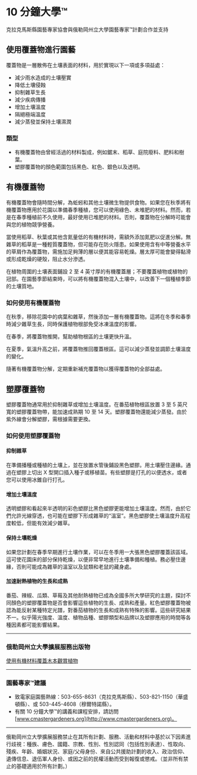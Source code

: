 # 10 分鐘大學™

克拉克馬斯縣園藝專家協會與俄勒岡州立大學園藝專家™計劃合作並支持

## 使用覆蓋物進行園藝

覆蓋物是一層散佈在土壤表面的材料，用於實現以下一項或多項益處：

- 減少雨水造成的土壤壓實
- 降低土壤侵蝕
- 抑制雜草生長
- 減少疾病傳播
- 增加土壤溫度
- 隔絕極端溫度
- 減少蒸發並保持土壤濕潤

### 類型

- 有機覆蓋物由曾經活過的材料製成，例如鋸末、稻草、庭院廢料、肥料和樹葉。
- 塑膠覆蓋物的顏色範圍包括黑色、紅色、銀色以及透明。

## 有機覆蓋物

有機覆蓋物會隨時間分解，為蚯蚓和其他土壤微生物提供食物。如果您在秋季將有機覆蓋物應用於花園以準備春季種植，您可以使用綠色、未堆肥的材料。然而，若是在春季種植前不久使用，最好使用已堆肥的材料。否則，覆蓋物在分解時可能會與您的植物競爭營養。

當使用稻草、秋葉或其他含氮量低的有機材料時，需額外添加氮肥以促進分解。無雜草的稻草是一種輕質覆蓋物，但可能存在防火隱患。如果使用含有中等營養水平的草屑作為覆蓋物，需施加足夠薄的層以便其能容易乾燥。層太厚可能會變得黏滑或形成乾燥的硬殼，阻止水分滲透。

在植物周圍的土壤表面鋪設 2 至 4 英寸厚的有機覆蓋層；不要覆蓋植物或植物的冠部。在園藝季節結束時，可以將有機覆蓋物混入土壤中，以改善下一個種植季節的土壤質地。

### 如何使用有機覆蓋物

在秋季，移除花園中的病葉和雜草，然後添加一層有機覆蓋物。這將在冬季和春季時減少雜草生長，同時保護植物根部免受冰凍溫度的影響。

在春季，將覆蓋物推開，幫助植物根區的土壤更快升溫。

在夏季，氣溫升高之前，將覆蓋物推回覆蓋根區。這可以減少蒸發並調節土壤溫度的變化。

隨著有機覆蓋物分解，定期重新補充覆蓋物以獲得覆蓋物的全部益處。

## 塑膠覆蓋物

塑膠覆蓋物通常用於抑制雜草或增加土壤溫度。在番茄植物根區放置 3 至 5 英尺寬的塑膠覆蓋物帶，能加速成熟期 10 至 14 天。塑膠覆蓋物還能減少蒸發。由於紫外線會分解塑膠，需根據需要更換。

### 如何使用塑膠覆蓋物

#### 抑制雜草

在準備播種或種植的土壤上，並在放置水管後鋪設黑色塑膠。用土壤壓住邊緣。通過在塑膠上切出 X 型開口插入種子或移植苗。有些塑膠是打孔的以便透水，或者您可以使用冰錐自行打孔。

#### 增加土壤溫度

透明塑膠和看起來半透明的彩色塑膠比黑色塑膠更能增加土壤溫度。然而，由於它們允許光線穿透，也可能在塑膠下形成雜草的“溫室”。黑色塑膠使土壤溫度升高程度較低，但能有效減少雜草。

#### 保持土壤乾燥

如果您計劃在春季早期進行土壤作業，可以在冬季用一大張黑色塑膠覆蓋該區域。這可使花園床的部分保持乾燥，以便非常早地進行土壤準備和種植。務必壓住邊緣，否則可能成為雜草的溫室以及鼠類和老鼠的藏身處。

#### 加速耐熱植物的生長和成熟

番茄、辣椒、瓜類、草莓及其他耐熱植物已成為全國多所大學研究的主題，探討不同顏色的塑膠覆蓋物是否會影響這些植物的生長、成熟和產量。紅色塑膠覆蓋物被認為能反射某種特定光譜，對番茄植物的生長和成熟有特殊的影響。這些研究結果不一。似乎陽光強度、溫度、植物品種、塑膠類型和品牌以及塑膠應用的時間等各種因素都可能影響結果。

---

### 俄勒岡州立大學擴展服務出版物

[使用有機材料覆蓋木本觀賞植物](https://catalog.extension.oregonstate.edu/ec1629)

---

### 園藝專家™建議

- 致電家庭園藝熱線：503-655-8631（克拉克馬斯縣）、503-821-1150（華盛頓縣）、或 503-445-4608（穆爾特諾縣）。
- 有關 10 分鐘大學™的講義和課程安排，請訪問 [www.cmastergardeners.org](http://www.cmastergardeners.org)。

---

俄勒岡州立大學擴展服務禁止在其所有計劃、服務、活動和材料中基於以下因素進行歧視：種族、膚色、國籍、宗教、性別、性別認同（包括性別表達）、性取向、殘疾、年齡、婚姻狀況、家庭/父母身份、來自公共援助計劃的收入、政治信仰、遺傳信息、退伍軍人身份、或因之前的民權活動而受到報復或懲戒。（並非所有禁止的基礎適用於所有計劃。）